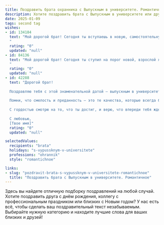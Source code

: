 ```yaml
---
title: Поздравить брата охранника с Выпускным в университете. Романтичное
description: Хотите поздравить брата с Выпускным в университете или другим праздником? Наш ИИ создаст незабываемое поздравление, а вы обязательно выделитесь среди других.  
date: 2025-01-09
tags: second tag
wishes:
- id: 134184
  text: "Мой дорогой брат! Сегодня ты вступаешь в новую, самостоятельную жизнь, оставляя позади студенческие годы.  Твой путь выбран – путь защитника, хранителя покоя, и это так романтично, это – призвание настоящего героя.  Пусть твоя смелость и верность долгу всегда освещают твой путь, а звезды на твоем пути будут самыми яркими.  Я горжусь тобой и бесконечно люблю! С выпускным тебя!
  "
  rating: "0"
  updated: "null"
- id: 84136
  text: "Мой дорогой брат! Сегодня ты ступил на порог новой, взрослой жизни, оставив позади студенческие годы и университетские стены.  Твой путь – это путь защитника, хранителя спокойствия и безопасности, путь охранника,  и я бесконечно горжусь твоим выбором. Пусть твоя сила и мужество, словно щит, оберегают тебя от невзгод, а сердце, полное любви и доброты,  всегда находит путь к счастью.  С выпускным тебя, родной!  Пусть твоя жизнь будет яркой, как самые красочные воспоминания о студенчестве, и наполненной любовью, как самая прекрасная романтическая история.
  "
  rating: "0"
  updated: "null"
- id: 42288
  text: "Дорогой брат!
  
  Поздравляю тебя с этой знаменательной датой — выпускным в университете! Ты сделал большой шаг к своей мечте, и теперь у тебя в руках ключ к новой жизни. Как охранник, ты не просто оберегаешь, но и даришь людям спокойствие и уверенность.
  
  Помни, что смелость и преданность — это те качества, которые всегда будут с тобой, как невидимый щит в твоих руках. Пусть каждый новый день открывает перед тобой двери, а твой путь будет наполнен светлыми моментами и яркими впечатлениями.
  
  С гордостью смотрю на то, что ты достиг, и верю, что впереди тебя ждет множество удач, а главный проект — твоя жизнь — станет настоящим шедевром. Счастья тебе, брат! Пусть твоя работа приносит радость, а каждый миг будет полон любви и гармонии.
  
  С любовью,
  [Твое имя]"
  rating: "0"
  updated: "null"

selectedValues:
  recipients: "brata"
  holidays: "s-vypussknym-v-universitete"
  professions: "ohrannik"
  style: "romantichnoe"

links:
- slug: "pozdravit-brata-s-vypussknym-v-universitete-romantichnoe"
  title: "Поздравить брата с Выпускным в университете. Романтичное"
---
```


Здесь вы найдете отличную подборку поздравлений на любой случай.
Хотите поздравить друга с днём рождения, коллегу с профессиональным праздником или близких с Новым годом? У нас есть всё, чтобы сделать ваш поздравительный текст незабываемым. Выбирайте нужную категорию и находите лучшие слова для ваших близких и друзей!
